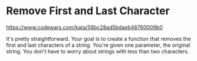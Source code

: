 # Remove First and Last Character

https://www.codewars.com/kata/56bc28ad5bdaeb48760009b0


It's pretty straightforward. Your goal is to create a function that removes the first and last characters of a string. You're given one parameter, the original string. You don't have to worry about strings with less than two characters.